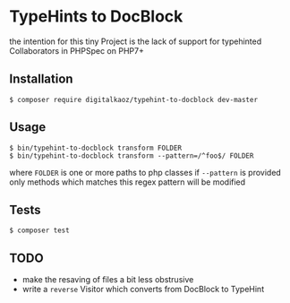 # TypeHints to DocBlock

the intention for this tiny Project is the lack of support for typehinted Collaborators in PHPSpec on PHP7+

## Installation

```
$ composer require digitalkaoz/typehint-to-docblock dev-master
``` 

## Usage

```
$ bin/typehint-to-docblock transform FOLDER
$ bin/typehint-to-docblock transform --pattern=/^foo$/ FOLDER
```

where `FOLDER` is one or more paths to php classes
if `--pattern` is provided only methods which matches this regex pattern will be modified

## Tests

```
$ composer test
```

## TODO

* make the resaving of files a bit less obstrusive
* write a `reverse` Visitor which converts from DocBlock to TypeHint